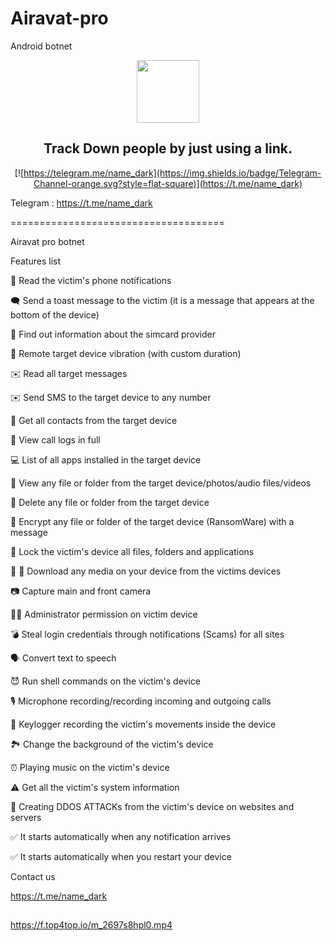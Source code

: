# Airavat-pro
Android botnet 






<p align='center'><img style="height:100px;width:100px" src="https://d.top4top.io/p_2697rd7b11.jpg" ></p>

<h2 align='center'>Track Down people by just using a link.</h2>

<div align="center">

[![https://telegram.me/name_dark](https://img.shields.io/badge/Telegram-Channel-orange.svg?style=flat-square)](https://t.me/name_dark)

</div>


Telegram  :  https://t.me/name_dark



=====================================


Airavat pro botnet 

Features list

🔔 Read the victim's phone notifications

🗨 Send a toast message to the victim (it is a message that appears at the bottom of the device)

📡 Find out information about the simcard provider

📳 Remote target device vibration (with custom duration)

✉️ Read all target messages

✉️ Send SMS to the target device to any number

👤 Get all contacts from the target device

👤 View call logs in full

💻 List of all apps installed in the target device

📁 View any file or folder from the target device/photos/audio files/videos

📁 Delete any file or folder from the target device

🔐 Encrypt any file or folder of the target device (RansomWare) with a message

🔐 Lock the victim's device all files, folders and applications

📁 🌄 Download any media on your device from the victims devices

📷 Capture main and front camera

👨‍✈️ Administrator permission on victim device

💣 Steal login credentials through notifications (Scams) for all sites

🗣 Convert text to speech

😈 Run shell commands on the victim's device

🎙 Microphone recording/recording incoming and outgoing calls

🤳 Keylogger recording the victim's movements inside the device

🏞 Change the background of the victim's device

⏰ Playing music on the victim's device

⚠️ Get all the victim's system information

🚫 Creating DDOS ATTACKs from the victim's device on websites and servers

✅ It starts automatically when any notification arrives

✅ It starts automatically when you restart your device

Contact us

https://t.me/name_dark



##





https://f.top4top.io/m_2697s8hpl0.mp4
